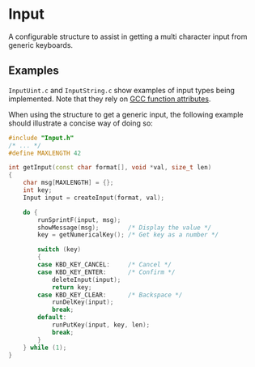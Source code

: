 # Input

A configurable structure to assist in getting a multi character input from generic keyboards.

## Examples

`InputUint.c` and `InputString.c` show examples of input types being implemented. Note that they rely on [GCC function attributes](https://gcc.gnu.org/onlinedocs/gcc-4.7.0/gcc/Function-Attributes.html).

When using the structure to get a generic input, the following example should illustrate a concise way of doing so:

```c++
#include "Input.h"
/* ... */
#define MAXLENGTH 42

int getInput(const char format[], void *val, size_t len)
{
    char msg[MAXLENGTH] = {};
    int key;
    Input input = createInput(format, val);

    do {
        runSprintF(input, msg);
        showMessage(msg);        /* Display the value */
        key = getNumericalKey(); /* Get key as a number */

        switch (key)
        {
        case KBD_KEY_CANCEL:     /* Cancel */
        case KBD_KEY_ENTER:      /* Confirm */
            deleteInput(input);
            return key;
        case KBD_KEY_CLEAR:      /* Backspace */
            runDelKey(input);
            break;
        default:
            runPutKey(input, key, len);
            break;
        }
    } while (1);
}
```